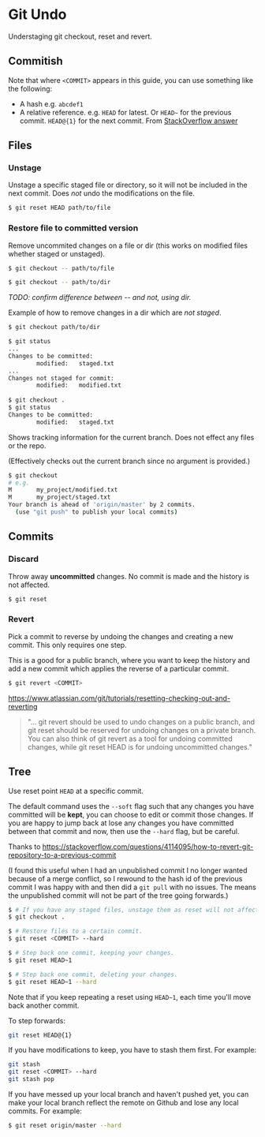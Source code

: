 # Git Undo

Understaging git checkout, reset and revert.

## Commitish

Note that where `<COMMIT>` appears in this guide, you can use something like the following:

- A hash e.g. `abcdef1`
- A relative reference. e.g. `HEAD` for latest. Or `HEAD~` for the previous commit. `HEAD@{1}` for the next commit. From [StackOverflow answer](https://stackoverflow.com/questions/6759791/how-do-i-move-forward-and-backward-between-commits-in-git)

## Files

### Unstage

Unstage a specific staged file or directory, so it will not be included in the next commit. Does _not_ undo the modifications on the file.

```bash
$ git reset HEAD path/to/file
```

### Restore file to committed version

Remove uncommited changes on a file or dir (this works on modified files whether staged or unstaged).

```bash
$ git checkout -- path/to/file

$ git checkout -- path/to/dir
```

_TODO: confirm difference between -- and not, using dir._

Example of how to remove changes in a dir which are _not staged_.

```bash
$ git checkout path/to/dir

$ git status
...
Changes to be committed:
        modified:   staged.txt
...
Changes not staged for commit:
        modified:   modified.txt
        
$ git checkout .
$ git status
Changes to be committed:
        modified:   staged.txt
```

Shows tracking information for the current branch. Does not effect any files or the repo.

(Effectively checks out the current branch since no argument is provided.)

```bash
$ git checkout
# e.g.
M       my_project/modified.txt
M       my_project/staged.txt
Your branch is ahead of 'origin/master' by 2 commits.
  (use "git push" to publish your local commits)
```

## Commits

### Discard

Throw away **uncommitted** changes. No commit is made and the history is not affected.

```bash
$ git reset
```

### Revert

Pick a commit to reverse by undoing the changes and creating a new commit. This only requires one step.

This is a good for a public branch, where you want to keep the history and add a new commit which applies the reverse of a particular commit.

```bash
$ git revert <COMMIT>
```

https://www.atlassian.com/git/tutorials/resetting-checking-out-and-reverting

> "... git revert should be used to undo changes on a public branch, and git reset should be reserved for undoing changes on a private branch. You can also think of git revert as a tool for undoing committed changes, while git reset HEAD is for undoing uncommitted changes."

## Tree

Use reset point `HEAD` at a specific commit. 

The default command uses the `--soft` flag such that any changes you have committed will be **kept**, you can choose to edit or commit those changes. If you are happy to jump back at lose any changes you have committed between that commit and now, then use the `--hard` flag, but be careful.

Thanks to https://stackoverflow.com/questions/4114095/how-to-revert-git-repository-to-a-previous-commit

(I found this useful when I had an unpublished commit I no longer wanted because of a merge conflict, so I rewound to the hash id of the previous commit I was happy with and then did a `git pull` with no issues. The means the unpublished commit will not be part of the tree going forwards.)

```bash
$ # If you have any staged files, unstage them as reset will not affect them otherwise.
$ git checkout .
```

```bash
$ # Restore files to a certain commit. 
$ git reset <COMMIT> --hard

$ # Step back one commit, keeping your changes.
$ git reset HEAD~1

$ # Step back one commit, deleting your changes.
$ git reset HEAD~1 --hard
```

Note that if you keep repeating a reset using `HEAD~1`, each time you'll move back another commit.

To step forwards:

```bash
git reset HEAD@{1}
```

If you have modifications to keep, you have to stash them first. For example:

```bash
git stash
git reset <COMMIT> --hard
git stash pop
```

If you have messed up your local branch and haven't pushed yet, you can make your local branch reflect the remote on Github and lose any local commits. For example:

```bash
$ git reset origin/master --hard
```
